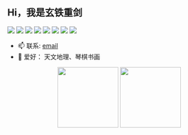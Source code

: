 
## Hi，我是玄铁重剑

![](https://img.shields.io/badge/-java-yellow?style=flat-square&logo=java)
![](https://img.shields.io/badge/-Python-pink?style=flat-square&logo=Python)
![](https://img.shields.io/badge/-Vue.js-29beb0?style=flat-square&logo=vue.js)
![](https://img.shields.io/badge/typescript-%23007ACC.svg?style=flat-square&logo=typescript)
![](https://img.shields.io/badge/-Nodejs-c0ebd?style=flat-square&logo=Node.js)
![](https://img.shields.io/badge/mysql-%2300f.svg?style=flat-square&logo=mysql)
![](https://img.shields.io/badge/-Docker-FCC624?style=flat-square&logo=docker)
![](https://img.shields.io/badge/-React-29beb0?style=flat-square&logo=React)

- 📫 联系: [email](mailto:xiaoxiang_cn@qq.com)
- 🎣 爱好： 天文地理、琴棋书画

<div align="center">
<img height="137px" src="https://github-readme-stats.vercel.app/api?username=zhouxiaoxiang&hide_title=true&hide_border=true&show_icons=trueline_height=21&text_color=000&icon_color=000&bg_color=0,ea6161,ffc64d,fffc4d,52fa5a&theme=graywhite" />
<img height="137px" src="https://github-readme-stats.vercel.app/api/top-langs/?username=zhouxiaoxiang&hide_title=true&hide_border=true&layout=compact&langs_count=6&text_color=000&icon_color=fff&bg_color=0,52fa5a,4dfcff,c64dff&theme=graywhite" />
</div>
<br/>


